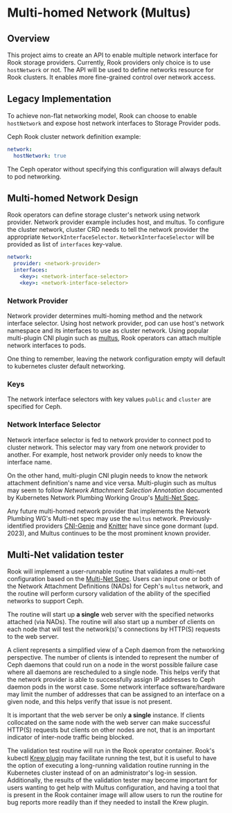 # Multi-homed Network (Multus)

## Overview

This project aims to create an API to enable multiple network interface for
Rook storage providers. Currently, Rook providers only choice is to use
`hostNetwork` or not. The API will be used to define networks resource for
Rook clusters. It enables more fine-grained control over network access.

## Legacy Implementation

To achieve non-flat networking model, Rook can choose to enable `hostNetwork`
and expose host network interfaces to Storage Provider pods.

Ceph Rook cluster network definition example:
```yaml
network:
  hostNetwork: true
```

The Ceph operator without specifying this configuration will always
default to pod networking.

## Multi-homed Network Design

Rook operators can define storage cluster's network using network provider.
Network provider example includes host, and multus. To configure the cluster
network, cluster CRD needs to tell the network provider the appropriate
`NetworkInterfaceSelector`. `NetworkInterfaceSelector` will be provided as list
of `interfaces` key-value.

```yaml
network:
  provider: <network-provider>
  interfaces:
    <key>: <network-interface-selector>
    <key>: <network-interface-selector>
```

### Network Provider

Network provider determines multi-homing method and the network interface
selector. Using host network provider, pod can use host's network namespace
and its interfaces to use as cluster network. Using popular multi-plugin CNI
plugin such as [multus][multus-cni], Rook operators can attach multiple network
interfaces to pods.

One thing to remember, leaving the network configuration empty will default to
kubernetes cluster default networking.

### Keys

The network interface selectors with key values `public` and
`cluster` are specified for Ceph.

### Network Interface Selector

Network interface selector is fed to network provider to connect pod to cluster
network. This selector may vary from one network provider to another. For
example, host network provider only needs to know the interface name.

On the other hand, multi-plugin CNI plugin needs to know the network attachment
definition's name and vice versa. Multi-plugin such as multus may seem to follow
_Network Attachment Selection Annotation_ documented by Kubernetes Network Plumbing Working Group's
[Multi-Net Spec].

Any future multi-homed network provider that implements the Network Plumbing WG's Multi-net spec may
use the `multus` network. Previously-identified providers [CNI-Genie] and [Knitter] have since gone
dormant (upd. 2023), and Multus continues to be the most prominent known provider.

## Multi-Net validation tester

Rook will implement a user-runnable routine that validates a multi-net configuration based on the
[Multi-Net Spec]. Users can input one or both of the Network Attachment Definitions (NADs) for
Ceph's `multus` network, and the routine will perform cursory validation of the ability of the
specified networks to support Ceph.

The routine will start up **a single** web server with the specified networks attached (via NADs).
The routine will also start up a number of clients on each node that will test the network(s)'s
connections by HTTP(S) requests to the web server.

A client represents a simplified view of a Ceph daemon from the networking perspective. The number
of clients is intended to represent the number of Ceph daemons that could run on a node in the worst
possible failure case where all daemons are rescheduled to a single node. This helps verify that the
network provider is able to successfully assign IP addresses to Ceph daemon pods in the worst case.
Some network interface software/hardware may limit the number of addresses that can be assigned to
an interface on a given node, and this helps verify that issue is not present.

It is important that the web server be only **a single** instance. If clients collocated on the same
node with the web server can make successful HTTP(S) requests but clients on other nodes are not,
that is an important indicator of inter-node traffic being blocked.

The validation test routine will run in the Rook operator container. Rook's kubectl [Krew plugin]
may facilitate running the test, but it is useful to have the option of executing a long-running
validation routine running in the Kubernetes cluster instead of on an administrator's log-in
session. Additionally, the results of the validation tester may become important for users wanting
to get help with Multus configuration, and having a tool that is present in the Rook container image
will allow users to run the routine for bug reports more readily than if they needed to install the
Krew plugin.


<!--
LINKS
-->
[multus-cni]: https://github.com/intel/multus-cni
[multi-net spec]: https://github.com/k8snetworkplumbingwg/multi-net-spec
[cni-genie]: https://github.com/cni-genie/CNI-Genie/
[knitter]: https://github.com/ZTE/Knitter
[krew plugin]: https://github.com/rook/kubectl-rook-ceph
